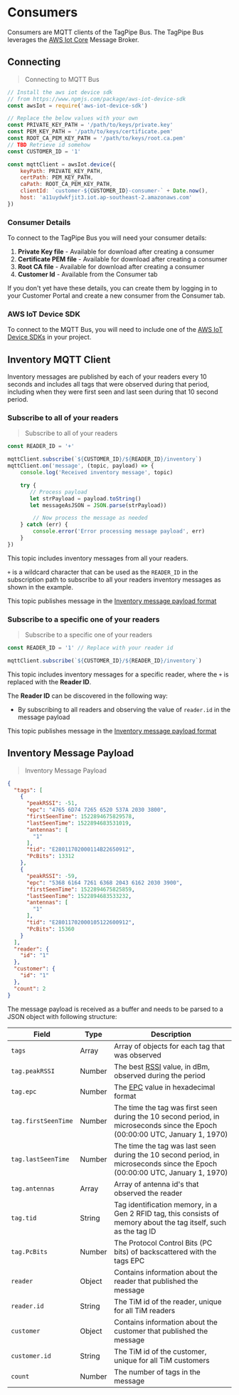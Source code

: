 # Consumers

Consumers are MQTT clients of the TagPipe Bus. The TagPipe Bus leverages the [AWS Iot Core](https://aws.amazon.com/iot-core/features/) Message Broker.


## Connecting

> Connecting to MQTT Bus

```javascript
// Install the aws iot device sdk 
// from https://www.npmjs.com/package/aws-iot-device-sdk
const awsIot = require('aws-iot-device-sdk')

// Replace the below values with your own
const PRIVATE_KEY_PATH = '/path/to/keys/private.key'
const PEM_KEY_PATH = '/path/to/keys/certificate.pem'
const ROOT_CA_PEM_KEY_PATH = '/path/to/keys/root.ca.pem'
// TBD Retrieve id somehow
const CUSTOMER_ID = '1'

const mqttClient = awsIot.device({
    keyPath: PRIVATE_KEY_PATH,
    certPath: PEM_KEY_PATH,
    caPath: ROOT_CA_PEM_KEY_PATH,
    clientId: `customer-${CUSTOMER_ID}-consumer-` + Date.now(),
    host: 'a11uydwkfjit3.iot.ap-southeast-2.amazonaws.com'
})
```
### Consumer Details

To connect to the TagPipe Bus you will need your consumer details:

1.  **Private Key file** - Available for download after creating a consumer
1.  **Certificate PEM file** - Available for download after creating a consumer
1.  **Root CA file** - Available for download after creating a consumer
1.  **Customer Id** - Available from the Consumer tab

If you don't yet have these details, you can create them by logging in to your Customer Portal and create a new consumer from the Consumer tab.

### AWS IoT Device SDK

To connect to the MQTT Bus, you will need to include one of the [AWS IoT Device SDKs](https://aws.amazon.com/iot/sdk/) in your project.

## Inventory MQTT Client

Inventory messages are published by each of your readers every 10 seconds and includes all tags that were observed during that period, including when they were first seen and last seen during that 10 second period.

### Subscribe to all of your readers

> Subscribe to all of your readers

```javascript
const READER_ID = '+'

mqttClient.subscribe(`${CUSTOMER_ID}/${READER_ID}/inventory`)
mqttClient.on('message', (topic, payload) => {
    console.log('Received inventory message', topic)

    try {
       // Process payload
       let strPayload = payload.toString()
       let messageAsJSON = JSON.parse(strPayload))

        // Now process the message as needed
    } catch (err) {
        console.error('Error processing message payload', err)
    }
})
```

This topic includes inventory messages from all your readers.

`+` is a wildcard character that can be used as the `READER_ID` in the subscription path to subscribe to all your readers inventory messages as shown in the example.

This topic publishes message in the [Inventory message payload format](#inventory-message-payload)

### Subscribe to a specific one of your readers

> Subscribe to a specific one of your readers

```javascript
const READER_ID = '1' // Replace with your reader id

mqttClient.subscribe(`${CUSTOMER_ID}/${READER_ID}/inventory`)
```

This topic includes inventory messages for a specific reader, where the `+` is replaced with the **Reader ID**.

The **Reader ID** can be discovered in the following way:

-   By subscribing to all readers and observing the value of `reader.id` in the message payload

This topic publishes message in the [Inventory message payload format](#inventory-message-payload)

## Inventory Message Payload

> Inventory Message Payload

```json
{
  "tags": [
    {
      "peakRSSI": -51,
      "epc": "4765 6D74 7265 6520 537A 2030 3800",
      "firstSeenTime": 1522894675829578,
      "lastSeenTime": 1522894683531019,
      "antennas": [
        "1"
      ],
      "tid": "E28011702000114B22650912",
      "PcBits": 13312
    },
    {
      "peakRSSI": -59,
      "epc": "5368 6164 7261 6368 2043 6162 2030 3900",
      "firstSeenTime": 1522894675825859,
      "lastSeenTime": 1522894683533232,
      "antennas": [
        "1"
      ],
      "tid": "E28011702000105122600912",
      "PcBits": 15360
    }
  ],
  "reader": {
    "id": "1"
  },
  "customer": {
    "id": "1"
  },
  "count": 2
}
```

The message payload is received as a buffer and needs to be parsed to a JSON object with following structure:

Field | Type | Description 
------|------|------------
`tags`  | Array | Array of objects for each tag that was observed
`tag.peakRSSI` | Number | The best [RSSI](https://en.wikipedia.org/wiki/Received_signal_strength_indication) value, in dBm, observed during the period
`tag.epc` | Number | The [EPC](https://en.wikipedia.org/wiki/Electronic_Product_Code) value in hexadecimal format
`tag.firstSeenTime` | Number | The time the tag was first seen during the 10 second period, in microseconds since the Epoch (00:00:00 UTC, January 1, 1970)
`tag.lastSeenTime` | Number | The time the tag was last seen during the 10 second period, in microseconds since the Epoch (00:00:00 UTC, January 1, 1970)
`tag.antennas` | Array | Array of antenna id's that observed the reader
`tag.tid` | String | Tag identification memory, in a Gen 2 RFID tag, this consists of memory about the tag itself, such as the tag ID
`tag.PcBits` | Number | The Protocol Control Bits (PC bits) of backscattered with the tags EPC
`reader` | Object | Contains information about the reader that published the message
`reader.id` | String | The TiM id of the reader, unique for all TiM readers
`customer` | Object | Contains information about the customer that published the message
`customer.id` | String |  The TiM id of the customer, unique for all TiM customers
`count` | Number | The number of tags in the message
